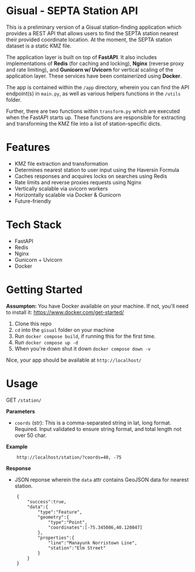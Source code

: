 # Gisual - SEPTA Station API

This is a preliminary version of a Gisual station-finding application which provides a REST API that allows users to find the SEPTA station nearest their provided coordinate location. At the moment, the SEPTA station dataset is a static KMZ file. 

The application layer is built on top of **FastAPI**. It also includes implementations of **Redis** (for caching and locking), **Nginx** (reverse proxy and rate limiting), and **Gunicorn w/ Uvicorn** for vertical scaling of the application layer. These services have been containerized using **Docker**.

The app is contained within the `/app` directory, wherein you can find the API endpoint(s) in `main.py`, as well as various helpers functions in the `/utils` folder.

Further, there are two functions within `transform.py` which are executed when the FastAPI starts up. These functions are responsible for extracting and transforming the KMZ file into a list of station-specific dicts. 

# Features

- KMZ file extraction and transformation
- Determines nearest station to user input using the Haversin Formula
- Caches responses and acquires locks on searches using Redis
- Rate limits and reverse proxies requests using Nginx
- Vertically scalable via uvicorn workers
- Horizontally scalable via Docker & Gunicorn
- Future-friendly

# Tech Stack

- FastAPI
- Redis
- Nginx
- Gunicorn + Uvicorn
- Docker

# Getting Started

**Assumpton:** You have Docker available on your machine. If not, you'll need to install it: https://www.docker.com/get-started/

1. Clone this repo
2. `cd` into the `gisual` folder on your machine
3. Run `docker compose build`, if running this for the first time.
4. Run `docker compose up -d`
5. When you're down shut it down `docker compose down -v`

Nice, your app should be available at `http://localhost/`

# Usage

GET `/station/` 

**Parameters**

- `coords` (str): This is a comma-separated string in lat, long format. Required. Input validated to ensure string format, and total length not over 50 char. 

**Example**

```
    http://localhost/station/?coords=40, -75
```

**Response**

- JSON reponse wherein the `data` attr contains GeoJSON data for nearest station.

```
    {
        "success":true,
        "data":{
            "type":"Feature",
            "geometry":{
                "type":"Point",
                "coordinates":[-75.345086,40.120847]
            },
            "properties":{
                "line":"Manayunk Norristown Line",
                "station":"Elm Street"
            }
        }
    }
```